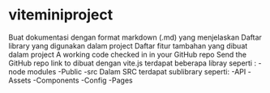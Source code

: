 # viteminiproject
Buat dokumentasi dengan format markdown (.md) yang menjelaskan 
Daftar library yang digunakan dalam project 
Daftar fitur tambahan yang dibuat dalam project 
A working code checked in in your GitHub repo 
Send the GitHub repo link to <TODO> 
dibuat dengan vite.js
terdapat beberapa libray seperti :
-node modules
-Public
-src
Dalam SRC terdapat sublibrary seperti:
-API
-Assets
-Components
-Config
-Pages

